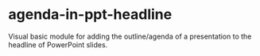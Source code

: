 # agenda-in-ppt-headline
Visual basic module for adding the outline/agenda of a presentation to the headline of PowerPoint slides.
